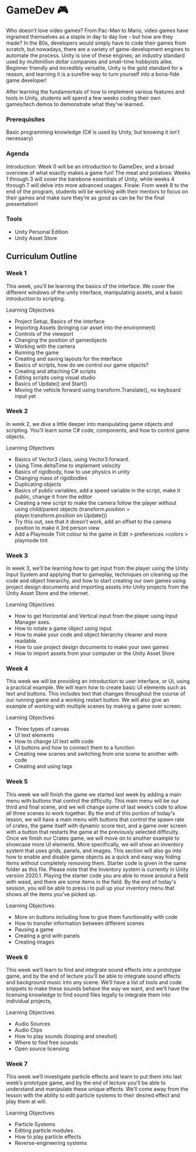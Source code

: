 # GameDev 🎮

Who doesn’t love video games? From Pac-Man to Mario, video games have ingrained themselves as a staple in day to day live - but how are they made? In the 80s, developers would simply have to code their games from scratch, but nowadays, there are a variety of game-development engines to automate the process. Unity is one of these engines; an industry standard used by multimillion dollar companies and small-time hobbyists alike. Beginner friendly and incredibly versatile, Unity is the gold standard for a reason, and learning it is a surefire way to turn yourself into a bona-fide game developer! 

After learning the fundamentals of how to implement various features and tools in Unity, students will spend a few weeks coding their own games/tech demos to demonstrate what they’ve learned. 

### Prerequisites

Basic programming knowledge (C# is used by Unity, but knowing it isn’t necessary)

### Agenda

Introduction: Week 0 will be an introduction to GameDev, and a broad overview of what exactly makes a game fun! 
The meat and potatoes: Weeks 1 through 3 will cover the barebone essentials of Unity, while weeks 4 through 7 will delve into more advanced usages.
Finale: From week 8 to the end of the program, students will be working with their mentors to focus on their games and make sure they’re as good as can be for the final presentation!


### Tools

- Unity Personal Edition
- Unity Asset Store

## Curriculum Outline
### Week 1

This week, you’ll be learning the basics of the interface. We cover the different windows of the unity interface, manipulating assets, and a basic introduction to scripting.

Learning Objectives

* Project Setup, Basics of the interface 
* Importing Assets (bringing car asset into the environment)
* Controls of the viewport
* Changing the position of gameobjects
* Working with the camera
* Running the game
* Creating and saving layouts for the interface
* Basics of scripts, how do we control our game objects?
* Creating and attaching C# scripts
* Editing scripts using visual studio
* Basics of Update() and Start()
* Moving the vehicle forward using transform.Translate(), no keyboard input yet

### Week 2

In week 2, we dive a little deeper into manipulating game objects and scripting. You’ll learn some C# code, components, and how to control game objects.

Learning Objectives

* Basics of Vector3 class, using Vector3.forward.
* Using Time.deltaTime to implement velocity
* Basics of rigidbody, how to use physics in unity
* Changing mass of rigidbodies
* Duplicating objects
* Basics of public variables, add a speed variable in the script, make it public, change it from the editor
* Creating a new script to make the camera follow the player without using child/parent objects (transform.position = player.transform.position on Update())
* Try this out, see that it doesn’t work, add an offset to the camera position to make it 3rd person view
* Add a Playmode Tint colour to the game in Edit > preferences >colors > playmode tint


### Week 3

In week 3, we’ll be learning how to get input from the player using the Unity Input System and applying that to gameplay, techniques on cleaning up the code and object hierarchy, and how to start creating our own games using project design documents and importing assets into Unity projects from the Unity Asset Store and the internet.

Learning Objectives

* How to get Horizontal and Vertical input from the player using Input Manager axes.
* How to rotate a game object using input.
* How to make your code and object hierarchy cleaner and more readable.
* How to use project design documents to make your own games
* How to import assets from your computer or the Unity Asset Store

### Week 4

This week we will be providing an introduction to user interface, or UI, using a practical example. We will learn how to create basic UI elements such as text and buttons. This includes text that changes throughout the course of our running game and a working restart button. We will also give an example of working with multiple scenes by making a game over screen.



Learning Objectives

* Three types of canvas
* UI text elements
* How to change UI text with code
* UI buttons and how to connect them to a function
* Creating new scenes and switching from one scene to another with code
* Creating and using tags

### Week 5

This week we will finish the game we started last week by adding a main menu with buttons that control the difficulty. This main menu will be our third and final scene, and we will change some of last week’s code to allow all three scenes to work together. By the end of this portion of today's lesson, we will have a main menu with buttons that control the spawn rate of crates, the game itself with dynamic score text, and a game over screen with a button that restarts the game at the previously selected difficulty.
Once we finish our Crates game, we will move on to another example to showcase more UI elements. More specifically, we will show an inventory system that uses grids, panels, and images. This section will also go into how to enable and disable game objects as a quick and easy way hiding items without completely removing them. Starter code is given in the same folder as this file. Please note that the Inventory system is currently in Unity version 2020.1. Playing the starter code you are able to move around a field with wasd, and there are some items in the field. By the end of today's session, you will be able to press i to pull up your inventory menu that shows all the items you've picked up.


Learning Objectives

* More on buttons including how to give them functionality with code
* How to transfer information between different scenes
* Pausing a game
* Creating a grid with panels
* Creating images

### Week 6

This week we’ll learn to find and integrate sound effects into a prototype game, and by the end of lecture you’ll be able to integrate sound effects and background music into any scene. We’ll have a list of tools and code snippets to make these sounds behave the way we want, and we’ll have the licensing knowledge to find sound files legally to integrate them into individual projects,

Learning Objectives

* Audio Sources
* Audio Clips
* How to play sounds (looping and oneshot)
* Where to find free sounds
* Open source licensing

### Week 7

This week we’ll investigate particle effects and learn to put them into last week’s prototype game, and by the end of lecture you’ll be able to understand and manipulate these unique effects. We’ll come away from the lesson with the ability to edit particle systems to their desired effect and play them at will.

Learning Objectives

* Particle Systems
* Editing particle modules
* How to play particle effects
* Reverse-engineering systems

